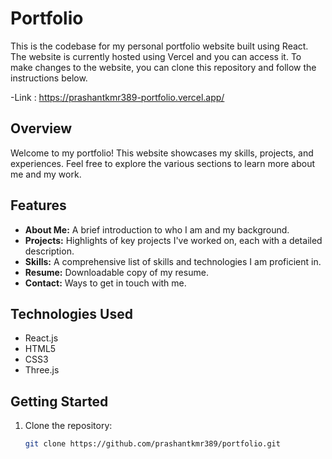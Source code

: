 # Portfolio

This is the codebase for my personal portfolio website built using React. The website is currently hosted using Vercel and you can access it. To make changes to the website, you can clone this repository and follow the instructions below.

-Link : https://prashantkmr389-portfolio.vercel.app/

## Overview

Welcome to my portfolio! This website showcases my skills, projects, and experiences. Feel free to explore the various sections to learn more about me and my work.

## Features

- **About Me:** A brief introduction to who I am and my background.
- **Projects:** Highlights of key projects I've worked on, each with a detailed description.
- **Skills:** A comprehensive list of skills and technologies I am proficient in.
- **Resume:** Downloadable copy of my resume.
- **Contact:** Ways to get in touch with me.

## Technologies Used

- React.js
- HTML5
- CSS3
- Three.js

## Getting Started

1. Clone the repository:

   ```bash
   git clone https://github.com/prashantkmr389/portfolio.git
    ```
